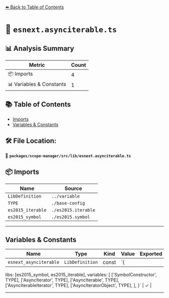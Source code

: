 [⬅️ Back to Table of Contents](../../../../index.md)

# 📄 `esnext.asynciterable.ts`

## 📊 Analysis Summary

| Metric | Count |
|--------|-------|
| 📦 Imports | 4 |
| 📊 Variables & Constants | 1 |

## 📚 Table of Contents

- [Imports](#imports)
- [Variables & Constants](#variables-constants)

## 🛠️ File Location:
📂 **`packages/scope-manager/src/lib/esnext.asynciterable.ts`**

## 📦 Imports

| Name | Source |
|------|--------|
| `LibDefinition` | `../variable` |
| `TYPE` | `./base-config` |
| `es2015_iterable` | `./es2015.iterable` |
| `es2015_symbol` | `./es2015.symbol` |


---

## Variables & Constants

| Name | Type | Kind | Value | Exported |
|------|------|------|-------|----------|
| `esnext_asynciterable` | `LibDefinition` | const | `{
  libs: [es2015_symbol, es2015_iterable],
  variables: [
    ['SymbolConstructor', TYPE],
    ['AsyncIterator', TYPE],
    ['AsyncIterable', TYPE],
    ['AsyncIterableIterator', TYPE],
    ['AsyncIteratorObject', TYPE],
  ],
}` | ✓ |


---